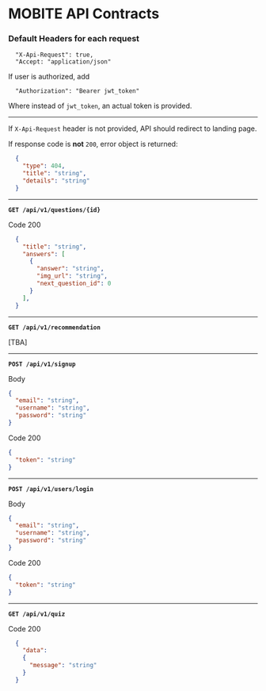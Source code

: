 # MOBITE API Contracts

### Default Headers for each request
```
  "X-Api-Request": true,
  "Accept: "application/json"
```

If user is authorized, add 
```
  "Authorization": "Bearer jwt_token"
```
Where instead of `jwt_token`, an actual token is provided.

---

If `X-Api-Request` header is not provided, API should redirect to landing page.

If response code is **not** `200`, error object is returned:

```json
  {
    "type": 404,
    "title": "string",
    "details": "string"
  }
```

---

**`GET /api/v1/questions/{id}`**

Code 200
```json
  {
    "title": "string",
    "answers": [
      {
        "answer": "string",
        "img_url": "string",
        "next_question_id": 0
      }
    ],
  }
```

---

**`GET /api/v1/recommendation`**

[TBA]

---

**`POST /api/v1/signup`**

Body
```json
{
  "email": "string",
  "username": "string",
  "password": "string"
}
```

Code 200
```json
{
  "token": "string"
}
```

---

**`POST /api/v1/users/login`**

Body
```json
{
  "email": "string",
  "username": "string",
  "password": "string"
}
```

Code 200
```json
{
  "token": "string"
}
```

---

**`GET /api/v1/quiz`**

Code 200
```json
  {
    "data":
    {
      "message": "string" 
    }
  }
```
